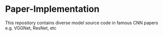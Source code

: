# Paper-Implementation
This repository contains diverse model source code in famous CNN papers e.g. VGGNet, ResNet, etc
